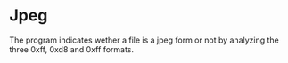 # Jpeg
The program indicates wether a file is a jpeg form or not by analyzing the three 0xff, 0xd8 and 0xff formats.
